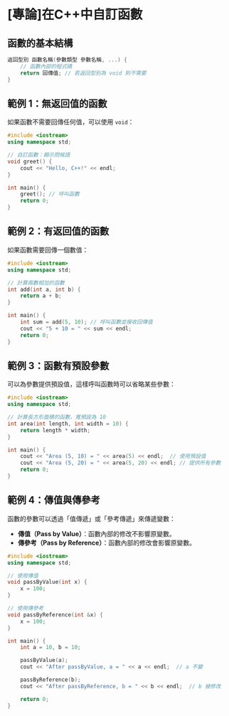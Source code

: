 # [專論]在C++中自訂函數

## **函數的基本結構**

```cpp
返回型別 函數名稱(參數類型 參數名稱, ...) {
    // 函數內部的程式碼
    return 回傳值; // 若返回型別為 void 則不需要
}
```

## **範例 1：無返回值的函數**

如果函數不需要回傳任何值，可以使用 `void`：

```cpp
#include <iostream>
using namespace std;

// 自訂函數：顯示問候語
void greet() {
    cout << "Hello, C++!" << endl;
}

int main() {
    greet(); // 呼叫函數
    return 0;
}
```

## **範例 2：有返回值的函數**

如果函數需要回傳一個數值：

```cpp
#include <iostream>
using namespace std;

// 計算兩數相加的函數
int add(int a, int b) {
    return a + b;
}

int main() {
    int sum = add(5, 10); // 呼叫函數並接收回傳值
    cout << "5 + 10 = " << sum << endl;
    return 0;
}
```

## **範例 3：函數有預設參數**

可以為參數提供預設值，這樣呼叫函數時可以省略某些參數：

```cpp
#include <iostream>
using namespace std;

// 計算長方形面積的函數，寬預設為 10
int area(int length, int width = 10) {
    return length * width;
}

int main() {
    cout << "Area (5, 10) = " << area(5) << endl;  // 使用預設值
    cout << "Area (5, 20) = " << area(5, 20) << endl; // 提供所有參數
    return 0;
}
```
## **範例 4：傳值與傳參考**

函數的參數可以透過「值傳遞」或「參考傳遞」來傳遞變數：

- **傳值（Pass by Value）**：函數內部的修改不影響原變數。
- **傳參考（Pass by Reference）**：函數內部的修改會影響原變數。

```cpp
#include <iostream>
using namespace std;

// 使用傳值
void passByValue(int x) {
    x = 100;
}

// 使用傳參考
void passByReference(int &x) {
    x = 100;
}

int main() {
    int a = 10, b = 10;

    passByValue(a);
    cout << "After passByValue, a = " << a << endl;  // a 不變

    passByReference(b);
    cout << "After passByReference, b = " << b << endl;  // b 被修改

    return 0;
}
```
